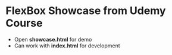 # FlexBox Showcase from Udemy Course

* Open **showcase.html** for demo
* Can work with **index.html** for development